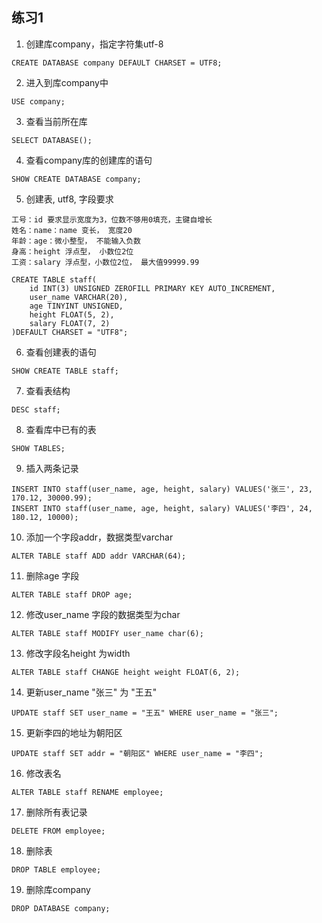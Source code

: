 ## 练习1

1. 创建库company，指定字符集utf-8
```
CREATE DATABASE company DEFAULT CHARSET = UTF8;
```

2. 进入到库company中
```
USE company;
```

3. 查看当前所在库
```
SELECT DATABASE();
```

4. 查看company库的创建库的语句
```
SHOW CREATE DATABASE company;
```

5. 创建表, utf8, 字段要求
```
工号：id 要求显示宽度为3，位数不够用0填充，主键自增长
姓名：name：name 变长， 宽度20
年龄：age：微小整型， 不能输入负数
身高：height 浮点型， 小数位2位
工资：salary 浮点型，小数位2位， 最大值99999.99

CREATE TABLE staff(
    id INT(3) UNSIGNED ZEROFILL PRIMARY KEY AUTO_INCREMENT,
    user_name VARCHAR(20),
    age TINYINT UNSIGNED,
    height FLOAT(5, 2),
    salary FLOAT(7, 2)
)DEFAULT CHARSET = "UTF8";
```

6. 查看创建表的语句
```
SHOW CREATE TABLE staff;
```

7. 查看表结构
```
DESC staff;
```

8. 查看库中已有的表
```
SHOW TABLES;
```

9. 插入两条记录
```
INSERT INTO staff(user_name, age, height, salary) VALUES('张三', 23, 170.12, 30000.99);
INSERT INTO staff(user_name, age, height, salary) VALUES('李四', 24, 180.12, 10000);
```

10. 添加一个字段addr，数据类型varchar
```
ALTER TABLE staff ADD addr VARCHAR(64);
```

11. 删除age 字段
```
ALTER TABLE staff DROP age;
```

12. 修改user_name 字段的数据类型为char
```
ALTER TABLE staff MODIFY user_name char(6);
```

13. 修改字段名height 为width
```
ALTER TABLE staff CHANGE height weight FLOAT(6, 2);
```

14. 更新user_name "张三" 为 "王五"
```
UPDATE staff SET user_name = "王五" WHERE user_name = "张三";
```

15. 更新李四的地址为朝阳区
```
UPDATE staff SET addr = "朝阳区" WHERE user_name = "李四";
```

16. 修改表名
```
ALTER TABLE staff RENAME employee;
```

17. 删除所有表记录
```
DELETE FROM employee;
```

18. 删除表
```
DROP TABLE employee;
```

19. 删除库company
```
DROP DATABASE company;
```
